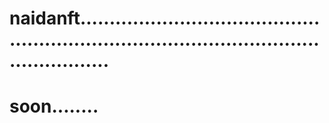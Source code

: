 # naidanft...............................................................................................................
# soon........
